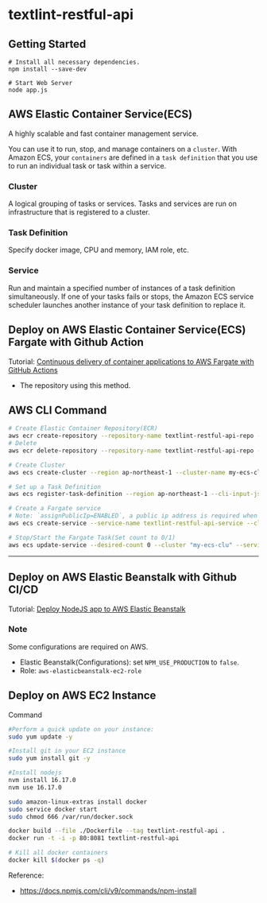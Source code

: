 # textlint-restful-api

## Getting Started
```
# Install all necessary dependencies.
npm install --save-dev

# Start Web Server 
node app.js
```

## AWS Elastic Container Service(ECS)
A highly scalable and fast container management service. 

You can use it to run, stop, and manage containers on a `cluster`. With Amazon ECS, your `containers` are defined in a `task definition` that you use to run an individual task or task within a service.

### Cluster
A logical grouping of tasks or services. Tasks and services are run on infrastructure that is registered to a cluster. 

### Task Definition
Specify docker image, CPU and memory, IAM role, etc. 

### Service
Run and maintain a specified number of instances of a task definition simultaneously. If one of your tasks fails or stops, the Amazon ECS service scheduler launches another instance of your task definition to replace it.


## Deploy on AWS Elastic Container Service(ECS) Fargate with Github Action
Tutorial: [Continuous delivery of container applications to AWS Fargate with GitHub Actions](https://aws.amazon.com/blogs/opensource/github-actions-aws-fargate/)
* The repository using this method.

## AWS CLI Command
```bash
# Create Elastic Container Repository(ECR)
aws ecr create-repository --repository-name textlint-restful-api-repo --region ap-northeast-1
# Delete
aws ecr delete-repository --repository-name textlint-restful-api-repo --region ap-northeast-1

# Create Cluster
aws ecs create-cluster --region ap-northeast-1 --cluster-name my-ecs-clu

# Set up a Task Definition
aws ecs register-task-definition --region ap-northeast-1 --cli-input-json file://task-def.json

# Create a Fargate service
# Note: `assignPublicIp=ENABLED`, a public ip address is required when pulling image from ECR.
aws ecs create-service --service-name textlint-restful-api-service --cluster my-ecs-clu --region ap-northeast-1 --task-definition nodejs-family-fargate:1 --desired-count 1 --launch-type "FARGATE" --network-configuration "awsvpcConfiguration={subnets=[subnet-1234567890abcdefg],securityGroups=[sg-1234567890abcdefg],assignPublicIp=ENABLED}"

# Stop/Start the Fargate Task(Set count to 0/1)
aws ecs update-service --desired-count 0 --cluster "my-ecs-clu" --service "textlint-restful-api-service"
```

------------------------------------------------------

## Deploy on AWS Elastic Beanstalk with Github CI/CD
Tutorial: [Deploy NodeJS app to AWS Elastic Beanstalk](https://www.red-gate.com/simple-talk/blogs/deploying-a-nodejs-application-from-github-to-aws-elastic-beanstalk-and-creating-a-ci-cd-aws-codepipeline/)

### Note
Some configurations are required on AWS.
* Elastic Beanstalk(Configurations): set `NPM_USE_PRODUCTION` to `false`.
* Role: `aws-elasticbeanstalk-ec2-role`

## Deploy on AWS EC2 Instance
Command
```bash
#Perform a quick update on your instance:
sudo yum update -y

#Install git in your EC2 instance
sudo yum install git -y

#Install nodejs
nvm install 16.17.0
nvm use 16.17.0

sudo amazon-linux-extras install docker
sudo service docker start
sudo chmod 666 /var/run/docker.sock

docker build --file ./Dockerfile --tag textlint-restful-api .
docker run -t -i -p 80:8081 textlint-restful-api

# Kill all docker containers
docker kill $(docker ps -q)
```

Reference:
* https://docs.npmjs.com/cli/v9/commands/npm-install